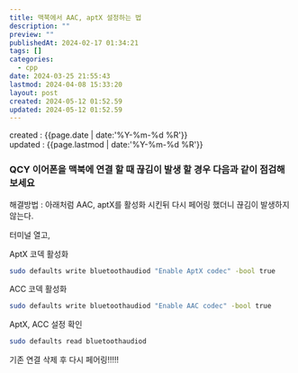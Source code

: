```yaml
---
title: 맥북에서 AAC, aptX 설정하는 법
description: ""
preview: ""
publishedAt: 2024-02-17 01:34:21
tags: []
categories:
  - cpp
date: 2024-03-25 21:55:43
lastmod: 2024-04-08 15:33:20
layout: post
created: 2024-05-12 01:52.59
updated: 2024-05-12 01:52.59
---
```


created : {{page.date | date:'%Y-%m-%d %R'}}  
updated : {{page.lastmod | date:'%Y-%m-%d %R'}}

### QCY 이어폰을 맥북에 연결 할 때 끊김이 발생 할 경우 다음과 같이 점검해보세요
해결방법 : 아래처럼 AAC, aptX를 활성화 시킨뒤 다시 페어링 했더니 끊김이 발생하지 않는다.


터미널 열고,

AptX 코덱 활성화   
```bash
sudo defaults write bluetoothaudiod "Enable AptX codec" -bool true
```

ACC 코덱 활성화   
```bash
sudo defaults write bluetoothaudiod "Enable AAC codec" -bool true
```

AptX, ACC 설정 확인   
```bash
sudo defaults read bluetoothaudiod
```

기존 연결 삭제 후 다시 페어링!!!!!  









